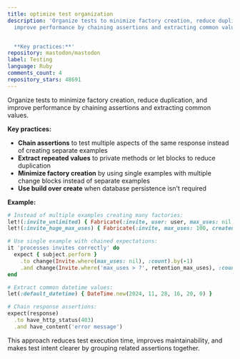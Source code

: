 ```yaml
---
title: optimize test organization
description: 'Organize tests to minimize factory creation, reduce duplication, and
  improve performance by chaining assertions and extracting common values.


  **Key practices:**'
repository: mastodon/mastodon
label: Testing
language: Ruby
comments_count: 4
repository_stars: 48691
---
```


Organize tests to minimize factory creation, reduce duplication, and improve performance by chaining assertions and extracting common values.

**Key practices:**
- **Chain assertions** to test multiple aspects of the same response instead of creating separate examples
- **Extract repeated values** to private methods or let blocks to reduce duplication
- **Minimize factory creation** by using single examples with multiple change blocks instead of separate examples
- **Use build over create** when database persistence isn't required

**Example:**
```ruby
# Instead of multiple examples creating many factories:
let!(:invite_unlimited) { Fabricate(:invite, user: user, max_uses: nil, created_at: 10.days.ago) }
let!(:invite_huge_max_uses) { Fabricate(:invite, max_uses: 100, created_at: 10.days.ago) }

# Use single example with chained expectations:
it 'processes invites correctly' do
  expect { subject.perform }
    .to change(Invite.where(max_uses: nil), :count).by(-1)
    .and change(Invite.where('max_uses > ?', retention_max_uses), :count).by(-1)
end

# Extract common datetime values:
let(:default_datetime) { DateTime.new(2024, 11, 28, 16, 20, 0) }

# Chain response assertions:
expect(response)
  .to have_http_status(403)
  .and have_content('error message')
```

This approach reduces test execution time, improves maintainability, and makes test intent clearer by grouping related assertions together.